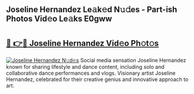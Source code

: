 ## Joseline Hernandez Le𝚊k𝚎d N𝚞𝚍es - Part-ish Photos Vid𝚎o Le𝚊ks E0gww

# <h2><a href="http://fbb5xg.evod.top/?m=Joseline+Hernandez">🔗 👉🔴 Joseline Hernandez Vid𝚎o Ph𝚘t𝚘s</a></h2>

[![Joseline Hernandez N𝚞d𝚎s](https://i.imgur.com/8V9OHl7.gif)](http://fbb5xg.evod.top/?m=Joseline+Hernandez)
Social media sensation Joseline Hernandez known for sharing lifestyle and dance content, including solo and collaborative dance performances and vlogs. Visionary artist Joseline Hernandez, celebrated for their creative genius and innovative approach to art. 
